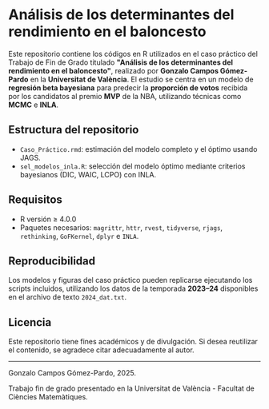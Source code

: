 # Análisis de los determinantes del rendimiento en el baloncesto

Este repositorio contiene los códigos en R utilizados en el caso práctico del Trabajo de Fin de Grado titulado **"Análisis de los determinantes del rendimiento en el baloncesto"**, realizado por **Gonzalo Campos Gómez-Pardo** en la **Universitat de València**. El estudio se centra en un modelo de **regresión beta bayesiana** para predecir la **proporción de votos** recibida por los candidatos al premio **MVP** de la NBA, utilizando técnicas como **MCMC** e **INLA**.

## Estructura del repositorio

- `Caso_Práctico.rmd`: estimación del modelo completo y el óptimo usando JAGS.
- `sel_modelos_inla.R`: selección del modelo óptimo mediante criterios bayesianos (DIC, WAIC, LCPO) con INLA.

## Requisitos

- R versión ≥ 4.0.0
- Paquetes necesarios: `magrittr`, `httr`, `rvest`, `tidyverse`, `rjags`, `rethinking`, `GoFKernel`, `dplyr` e `INLA`.

## Reproducibilidad

Los modelos y figuras del caso práctico pueden replicarse ejecutando los scripts incluidos, utilizando los datos de la temporada **2023–24** disponibles en el archivo de texto `2024_dat.txt`.

## Licencia

Este repositorio tiene fines académicos y de divulgación. Si desea reutilizar el contenido, se agradece citar adecuadamente al autor.

---

Gonzalo Campos Gómez-Pardo, 2025.

Trabajo fin de grado presentado en la Universitat de València - Facultat de Ciències Matemàtiques.
